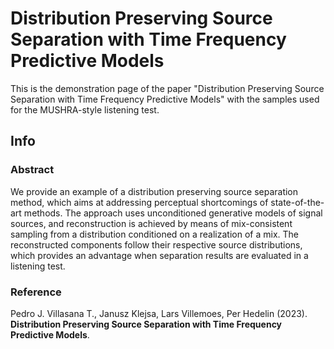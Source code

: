 # Distribution Preserving Source Separation with Time Frequency Predictive Models

This is the demonstration page of the paper "Distribution Preserving Source Separation with Time Frequency Predictive Models" with the samples used for the MUSHRA-style listening test.

## Info

### Abstract

We provide an example of a distribution preserving source separation method, which aims at addressing perceptual shortcomings of state-of-the-art methods. The approach uses unconditioned generative models of signal sources, and reconstruction is achieved by means of mix-consistent sampling from a distribution conditioned on a realization of a mix. The reconstructed components follow their respective source distributions, which provides an advantage when separation results are evaluated in a listening test.

### Reference

Pedro J. Villasana T., Janusz Klejsa, Lars Villemoes, Per Hedelin  (2023). **Distribution Preserving Source Separation with Time Frequency Predictive Models**.
